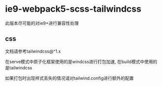 # ie9-webpack5-scss-tailwindcss

此版本尽可能的对ie9+进行兼容性处理

## css
文档请参考tailwindcss@^1.x

在serve模式中原子化框架使用的是windcss进行打包加速, 在build模式中使用的是tailwindcss

如果打包时出现样式丢失的情况请对tailwind.config进行额外的配置


